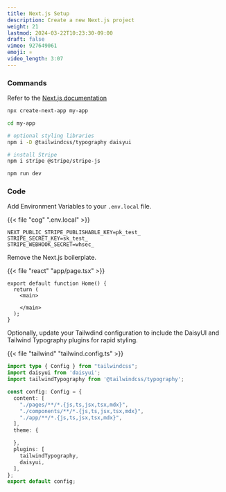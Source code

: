 ```yaml
---
title: Next.js Setup
description: Create a new Next.js project
weight: 21
lastmod: 2024-03-22T10:23:30-09:00
draft: false
vimeo: 927649061
emoji: ⚛️
video_length: 3:07
---
```


### Commands

Refer to the [Next.js documentation](https://nextjs.org/docs/getting-started/installation)

```bash
npx create-next-app my-app

cd my-app

# optional styling libraries
npm i -D @tailwindcss/typography daisyui

# install Stripe
npm i stripe @stripe/stripe-js

npm run dev
```


### Code

Add Environment Variables to your `.env.local` file.

{{< file "cog" ".env.local" >}}
```env
NEXT_PUBLIC_STRIPE_PUBLISHABLE_KEY=pk_test_
STRIPE_SECRET_KEY=sk_test_
STRIPE_WEBHOOK_SECRET=whsec_
```

Remove the Next.js boilerplate.

{{< file "react" "app/page.tsx" >}}
```tsx
export default function Home() {
  return (
    <main>

    </main>
  );
}
```

Optionally, update your Tailwdind configuration to include the DaisyUI and Tailwind Typography plugins for rapid styling.

{{< file "tailwind" "tailwind.config.ts" >}}
```typescript
import type { Config } from "tailwindcss";
import daisyui from 'daisyui';
import tailwindTypography from '@tailwindcss/typography';

const config: Config = {
  content: [
    "./pages/**/*.{js,ts,jsx,tsx,mdx}",
    "./components/**/*.{js,ts,jsx,tsx,mdx}",
    "./app/**/*.{js,ts,jsx,tsx,mdx}",
  ],
  theme: {

  },
  plugins: [
    tailwindTypography,
    daisyui,
  ],
};
export default config;
```